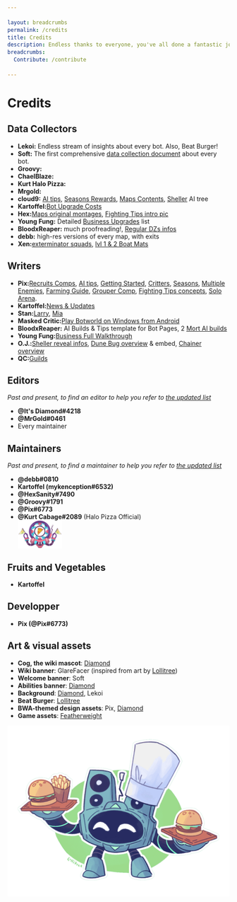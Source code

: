 ```yaml
---

layout: breadcrumbs
permalink: /credits
title: Credits
description: Endless thanks to everyone, you've all done a fantastic job!
breadcrumbs:
  Contribute: /contribute

---
```


# Credits

<div markdown="1" class="ghcms ghcms-contributors">

## Data Collectors

- **Lekoi:** Endless stream of insights about every bot. Also, Beat Burger!
- **Soft:** The first comprehensive [data collection document](<https://docs.google.com/spreadsheets/d/12SN-7zkujzGimENE1PVJyDKs99McAdWNKWhU25yzX_M/> "Soft's Botworld Tier List") about every bot.
- **Groovy:**
- **ChaelBlaze:**
- **Kurt Halo Pizza:**
- **Mrgold:**
- **cloud9:** [AI tips](</ai>), [Seasons Rewards](</seasons>), [Maps Contents](</maps>), [Sheller](</sheller>) AI tree
- **Kartoffel:**[Bot Upgrade Costs](</materials#costs>)
- **Hex:**[Maps original montages](</maps>), [Fighting Tips intro pic](</fighting>)
- **Young Fung:** Detailed [Business Upgrades](</business>) list
- **BloodxReaper:** much proofreading!, [Regular DZs infos](</danger-zones>)
- **debb:** high-res versions of every map, with exits
- **Xen:**[exterminator squads](</danger-zones#exterminator-squads>), [lvl 1 & 2 Boat Mats](</boat-materials>)


## Writers

- **Pix:**[Recruits Comps](</recruits-comp>), [AI tips](</ai>), [Getting Started](</getting-started>), [Critters](</critters>), [Seasons](</seasons>), [Multiple Enemies](</exploring#multiple-enemies>), [Farming Guide](</farming>), [Grouper Comp](</comps#grouper-comp>), [Fighting Tips concepts](<fighting#concepts>), [Solo Arena](</arena#solo-arena>).
- **Kartoffel:**[News & Updates](</news>)
- **Stan:**[Larry](</larry>), [Mia](</mia>)
- **Masked Critic:**[Play Botworld on Windows from Android](</play-on-windows>)
- **BloodxReaper:** AI Builds & Tips template for Bot Pages, 2 [Mort AI builds](</mort#ai-builds>)
- **Young Fung:**[Business Full Walkthrough](</business#new-botmasters>)
- **O.J.:**[Sheller reveal infos](</sheller>), [Dune Bug overview](</dune-bug>) & embed, [Chainer overview](</chainer>)
- **QC:**[Guilds](</guilds>)


## Editors

*Past and present, to find an editor to help you refer to [the updated list](</contribute>)*

- **@It's Diamond#4218**
- **@MrGold#0461**
- Every maintainer

</div>

## Maintainers
*Past and present, to find a maintainer to help you refer to [the updated list](/contribute)*

<div markdown="1" class="ghcms ghcms-maintainers">

- **@debb#0810** 
- **Kartoffel (mykenception#6532)**
- **@HexSanity#7490**
- **@Groovy#1791**
- **@Pix#6773**
- **@Kurt Cabage#2089** (Halo Pizza Official) ![Halo Pizza](</assets/img/icons/halo-pizza.png> "Halo Pizza best delivery service for Delicious Pizzas all over Botworld!")

## Fruits and Vegetables

- **Kartoffel**

</div>

## Developper

- **Pix (@Pix#6773)**


## Art & visual assets

<div markdown="1" class="ghcms ghcms-art">

- **Cog, the wiki mascot**: [Diamond](<https://youtu.be/dQw4w9WgXcQ>)
- **Wiki banner**: GlareFacer (inspired from art by [Lollitree](<https://twitter.com/lollitree_art>))
- **Welcome banner**: Soft
- **Abilities banner**: [Diamond](<https://youtu.be/dQw4w9WgXcQ>)
- **Background**: [Diamond](<https://youtu.be/dQw4w9WgXcQ>), Lekoi
- **Beat Burger**: [Lollitree](<https://twitter.com/lollitree_art>)
- **BWA-themed design assets**: Pix, [Diamond](<https://youtu.be/dQw4w9WgXcQ>)
- **Game assets**: [Featherweight](<https://www.featherweightgames.com/botworld>)

</div>


![Beat Burger logo](</assets/img/pics/beatburger.png> "Beat Burger logo")

<style type="text/css">.ghcms-maintainers img{display:block;}</style>
